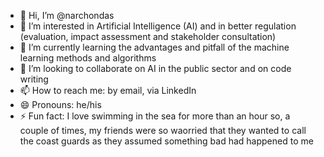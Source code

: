 - 👋 Hi, I’m @narchondas
- 👀 I’m interested in Artificial Intelligence (AI) and in better regulation (evaluation, impact assessment and stakeholder consultation)
- 🌱 I’m currently learning the advantages and pitfall of the machine learning methods and algorithms
- 💞️ I’m looking to collaborate on AI in the public sector and on code writing
- 📫 How to reach me: by email, via LinkedIn
- 😄 Pronouns: he/his
- ⚡ Fun fact: I love swimming in the sea for more than an hour so, a couple of times, my friends were so waorried that they wanted to call the coast guards as they assumed something bad had happened to me 

<!---
narchondas/narchondas is a ✨ special ✨ repository because its `README.md` (this file) appears on your GitHub profile.
You can click the Preview link to take a look at your changes.
--->
